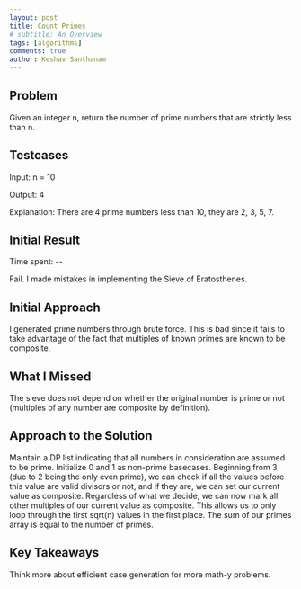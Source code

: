 ```yaml
---
layout: post
title: Count Primes
# subtitle: An Overview
tags: [algorithms]
comments: true
author: Keshav Santhanam
---
```


## Problem
Given an integer n, return the number of prime numbers that are strictly less than n.

## Testcases
Input: n = 10

Output: 4

Explanation: There are 4 prime numbers less than 10, they are 2, 3, 5, 7.

## Initial Result
Time spent: --

Fail. I made mistakes in implementing the Sieve of Eratosthenes.

## Initial Approach
I generated prime numbers through brute force. This is bad since it fails to take advantage of the fact that multiples of known primes are known to be composite. 

## What I Missed

The sieve does not depend on whether the original number is prime or not (multiples of any number are composite by definition). 

## Approach to the Solution
Maintain a DP list indicating that all numbers in consideration are assumed to be prime. Initialize 0 and 1 as non-prime basecases. Beginning from 3 (due to 2 being the only even prime), we can check if all the values before this value are valid divisors or not, and if they are, we can set our current value as composite. Regardless of what we decide, we can now mark all other multiples of our current value as composite. This allows us to only loop through the first sqrt(n) values in the first place. The sum of our primes array is equal to the number of primes. 

## Key Takeaways
Think more about efficient case generation for more math-y problems. 


